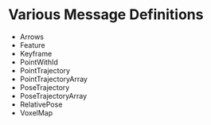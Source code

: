 # Various Message Definitions
 + Arrows
 + Feature
 + Keyframe
 + PointWithId
 + PointTrajectory
 + PointTrajectoryArray
 + PoseTrajectory
 + PoseTrajectoryArray
 + RelativePose
 + VoxelMap